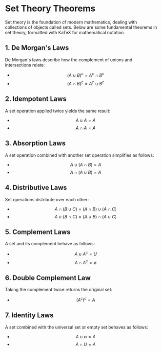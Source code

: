 # Set Theory Theorems

Set theory is the foundation of modern mathematics, dealing with collections of objects called sets. Below are some fundamental theorems in set theory, formatted with KaTeX for mathematical notation.

## 1. De Morgan's Laws

De Morgan's laws describe how the complement of unions and intersections relate:

- $$ (A \cup B)^c = A^c \cap B^c $$
- $$ (A \cap B)^c = A^c \cup B^c $$

## 2. Idempotent Laws

A set operation applied twice yields the same result:

- $$ A \cup A = A $$
- $$ A \cap A = A $$

## 3. Absorption Laws

A set operation combined with another set operation simplifies as follows:

- $$ A \cup (A \cap B) = A $$
- $$ A \cap (A \cup B) = A $$

## 4. Distributive Laws

Set operations distribute over each other:

- $$ A \cap (B \cup C) = (A \cap B) \cup (A \cap C) $$
- $$ A \cup (B \cap C) = (A \cup B) \cap (A \cup C) $$

## 5. Complement Laws

A set and its complement behave as follows:

- $$ A \cup A^c = U $$
- $$ A \cap A^c = \emptyset $$

## 6. Double Complement Law

Taking the complement twice returns the original set:

- $$ (A^c)^c = A $$

## 7. Identity Laws

A set combined with the universal set or empty set behaves as follows:

- $$ A \cup \emptyset = A $$
- $$ A \cap U = A $$
